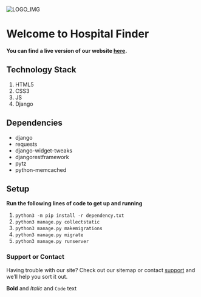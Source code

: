 ![LOGO_IMG](https://hospitalfinder.pythonanywhere.com/static/icon192.png)
# Welcome to Hospital Finder

__You can find a live version of our website [here](https://hospitalfinder.pythonanywhere.com).__



## Technology Stack

1. HTML5
2. CSS3
3. JS
4. Django


## Dependencies

  
- django
- requests
- django-widget-tweaks
- djangorestframework
- pytz
- python-memcached

## Setup
**Run the following lines of code to get up and running**
1. `python3 -m pip install -r dependency.txt`
2. `python3 manage.py collectstatic`
3. `python3 manage.py makemigrations`
4. `python3 manage.py migrate`
5. `python3 manage.py runserver`

### Support or Contact

Having trouble with our site? Check out our sitemap or contact [support](mailto:rajarshighoshdastidar@gmail.com) and we’ll help you sort it out.


**Bold** and _Italic_ and `Code` text

